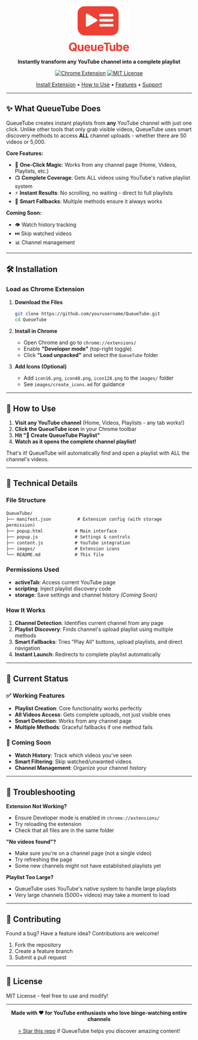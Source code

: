 <div align="center">

<!-- Replace logo-placeholder.png with your actual logo -->
<img src="images/logo-placeholder.png" alt="QueueTube Logo" width="168" height="128">


**Instantly transform any YouTube channel into a complete playlist**

[![Chrome Extension](https://img.shields.io/badge/Chrome-Extension-4285F4?style=flat&logo=google-chrome&logoColor=white)](https://github.com/yourusername/QueueTube)
[![MIT License](https://img.shields.io/badge/License-MIT-green.svg)](LICENSE)

[Install Extension](#installation) • [How to Use](#how-to-use) • [Features](#features) • [Support](#troubleshooting)

</div>

---

## ✨ What QueueTube Does

QueueTube creates instant playlists from **any** YouTube channel with just one click. Unlike other tools that only grab visible videos, QueueTube uses smart discovery methods to access **ALL** channel uploads - whether there are 50 videos or 5,000.

**Core Features:**
- 🚀 **One-Click Magic**: Works from any channel page (Home, Videos, Playlists, etc.)
- 📺 **Complete Coverage**: Gets ALL videos using YouTube's native playlist system
- ⚡ **Instant Results**: No scrolling, no waiting - direct to full playlists
- 🔄 **Smart Fallbacks**: Multiple methods ensure it always works

**Coming Soon:**
- 👁️ Watch history tracking
- ⏭️ Skip watched videos
- 📊 Channel management

---

## 🛠️ Installation

### Load as Chrome Extension

1. **Download the Files**
   ```bash
   git clone https://github.com/yourusername/QueueTube.git
   cd QueueTube
   ```

2. **Install in Chrome**
   - Open Chrome and go to `chrome://extensions/`
   - Enable **"Developer mode"** (top-right toggle)
   - Click **"Load unpacked"** and select the `QueueTube` folder

3. **Add Icons (Optional)**
   - Add `icon16.png`, `icon48.png`, `icon128.png` to the `images/` folder
   - See `images/create_icons.md` for guidance

---

## 🎯 How to Use

1. **Visit any YouTube channel** (Home, Videos, Playlists - any tab works!)
2. **Click the QueueTube icon** in your Chrome toolbar
3. **Hit "🚀 Create QueueTube Playlist"**
4. **Watch as it opens the complete channel playlist!**

That's it! QueueTube will automatically find and open a playlist with ALL the channel's videos.

---

## 🔧 Technical Details

### File Structure
```
QueueTube/
├── manifest.json          # Extension config (with storage permission)
├── popup.html            # Main interface
├── popup.js              # Settings & controls
├── content.js            # YouTube integration
├── images/               # Extension icons
└── README.md             # This file
```

### Permissions Used
- **activeTab**: Access current YouTube page
- **scripting**: Inject playlist discovery code
- **storage**: Save settings and channel history *(Coming Soon)*

### How It Works
1. **Channel Detection**: Identifies current channel from any page
2. **Playlist Discovery**: Finds channel's upload playlist using multiple methods
3. **Smart Fallbacks**: Tries "Play All" buttons, upload playlists, and direct navigation
4. **Instant Launch**: Redirects to complete playlist automatically

---

## 🚨 Current Status

### ✅ Working Features
- **Playlist Creation**: Core functionality works perfectly
- **All Videos Access**: Gets complete uploads, not just visible ones
- **Smart Detection**: Works from any channel page
- **Multiple Methods**: Graceful fallbacks if one method fails

### 🔄 Coming Soon
- **Watch History**: Track which videos you've seen
- **Smart Filtering**: Skip watched/unwanted videos
- **Channel Management**: Organize your channel history

---

## 🚨 Troubleshooting

**Extension Not Working?**
- Ensure Developer mode is enabled in `chrome://extensions/`
- Try reloading the extension
- Check that all files are in the same folder

**"No videos found"?**
- Make sure you're on a channel page (not a single video)
- Try refreshing the page
- Some new channels might not have established playlists yet

**Playlist Too Large?**
- QueueTube uses YouTube's native system to handle large playlists
- Very large channels (5000+ videos) may take a moment to load

---

## 🤝 Contributing

Found a bug? Have a feature idea? Contributions are welcome!

1. Fork the repository
2. Create a feature branch
3. Submit a pull request

---

## 📄 License

MIT License - feel free to use and modify!

---

<div align="center">

**Made with ❤️ for YouTube enthusiasts who love binge-watching entire channels**

[⭐ Star this repo](https://github.com/yourusername/QueueTube) if QueueTube helps you discover amazing content!

</div> 